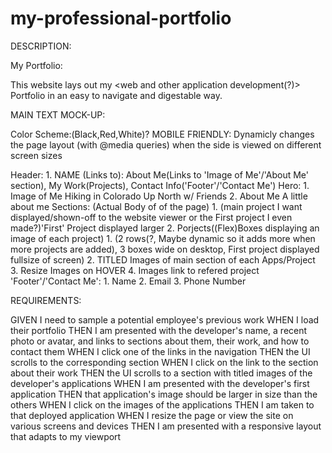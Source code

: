 # my-professional-portfolio
DESCRIPTION:

My Portfolio:

This website lays out my <web and other application development(?)> Portfolio in an easy to navigate and digestable way. 




MAIN TEXT MOCK-UP:



Color Scheme:(Black,Red,White)?
MOBILE FRIENDLY: Dynamicly changes the page layout (with @media queries) when the side is viewed on different screen sizes

Header:
	1. NAME		(Links to): About Me(Links to 'Image of Me'/'About Me' section), My Work(Projects), Contact Info('Footer'/'Contact Me')
Hero:
	1. Image of Me
		Hiking in Colorado
		Up North w/ Friends
	2. About Me
		A little about me
Sections: (Actual Body of of the page)
	1. (main project I want displayed/shown-off to the website viewer or the First project I even made?)'First' Project displayed larger
	2. Porjects((Flex)Boxes displaying an image of each project)
		1. (2 rows(?, Maybe dynamic so it adds more when more projects are added), 3 boxes wide on desktop, First project displayed fullsize of screen)
		2. TITLED Images of main section of each Apps/Project
		3. Resize Images on HOVER
		4. Images link to refered project
'Footer'/'Contact Me':
	1. Name
	2. Email
	3. Phone Number



REQUIREMENTS:

GIVEN I need to sample a potential employee's previous work
	WHEN I load their portfolio
	THEN I am presented with the developer's name, a recent photo or avatar, and links to sections about them, their work, and how to contact them
	WHEN I click one of the links in the navigation
	THEN the UI scrolls to the corresponding section
	WHEN I click on the link to the section about their work
	THEN the UI scrolls to a section with titled images of the developer's applications
	WHEN I am presented with the developer's first application
	THEN that application's image should be larger in size than the others
	WHEN I click on the images of the applications
	THEN I am taken to that deployed application
	WHEN I resize the page or view the site on various screens and devices
	THEN I am presented with a responsive layout that adapts to my viewport